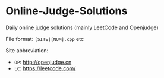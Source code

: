# Online-Judge-Solutions
Daily online judge solutions (mainly LeetCode and Openjudge)

File format: `[SITE][NUM].cpp` etc

Site abbreviation:

- `OP`: http://openjudge.cn
- `LC`: https://leetcode.com/

